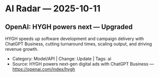 # AI Radar — 2025-10-11

## OpenAI: HYGH powers next — **Upgraded**
HYGH speeds up software development and campaign delivery with ChatGPT Business, cutting turnaround times, scaling output, and driving revenue growth.

- Category: Model/API  |  Change: Update  |  Tags: ai
- Source: HYGH powers next-gen digital ads with ChatGPT Business — https://openai.com/index/hygh
